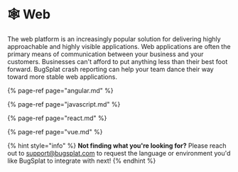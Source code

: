# 🕸️ Web

The web platform is an increasingly popular solution for delivering highly approachable and highly visible applications. Web applications are often the primary means of communication between your business and your customers. Businesses can't afford to put anything less than their best foot forward. BugSplat crash reporting can help your team dance their way toward more stable web applications.

{% page-ref page="angular.md" %}

{% page-ref page="javascript.md" %}

{% page-ref page="react.md" %}

{% page-ref page="vue.md" %}



{% hint style="info" %}
**Not finding what you're looking for?**  Please reach out to [support@bugsplat.com](mailto:support@bugsplat.com) to request the language or environment you'd like BugSplat to integrate with next!
{% endhint %}

